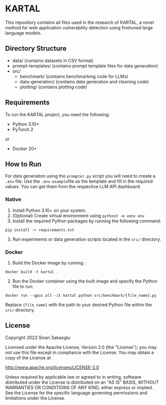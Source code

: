 # KARTAL

This repository contains all files used in the research of KARTAL, a novel method for web application vulnerability detection using finetuned large language models.

## Directory Structure

- data/ (contains datasets in CSV format)
- prompt-templates/ (contains prompt template files for data generation)
- src/
  - benchmark/ (contains benchmarking code for LLMs)
  - data-generation/ (contains data generation and cleaning code)
  - plotting/ (contains plotting code)

## Requirements

To run the KARTAL project, you need the following:

- Python 3.10+
- PyTorch 2

or

- Docker 20+

## How to Run

For data generation using the `prompter.py` script you will need to create a `.env` file. Use the `.env-example`file as the template and fill in the required values. You can get them from the respective LLM API dashboard.

### Native

1. Install Python 3.10+ on your system.
2. (Optional) Create virtual environment using `python3 -m venv env`
3. Install the required Python packages by running the following command:

```shell
pip install -r requirements.txt
```

3. Run experiments or data generation scripts located in the `src/` directory.

### Docker

1. Build the Docker image by running :

```shell
docker build -t kartal .
```

2. Run the Docker container using the built image and specify the Python file to run:

```shell
docker run --gpus all -it kartal python src/benchmark/{file_name}.py
```

Replace `{file_name}` with the path to your desired Python file within the `src/` directory.

## License

Copyright 2023 Sinan Sakaoglu

Licensed under the Apache License, Version 2.0 (the "License");
you may not use this file except in compliance with the License.
You may obtain a copy of the License at

   http://www.apache.org/licenses/LICENSE-2.0

Unless required by applicable law or agreed to in writing, software
distributed under the License is distributed on an "AS IS" BASIS,
WITHOUT WARRANTIES OR CONDITIONS OF ANY KIND, either express or implied.
See the License for the specific language governing permissions and
limitations under the License.


